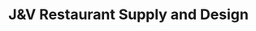 ---
title: "J&V Restaurant Supply and Design"
url: /bozeman/jandv-restaurant-supply-and-design/
shop: houseware
---